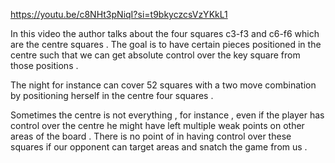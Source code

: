 
https://youtu.be/c8NHt3pNiqI?si=t9bkyczcsVzYKkL1


In this video the author talks about the four squares c3-f3 and c6-f6 which are the centre squares . The goal is to have certain pieces positioned in the centre such that we can get absolute control over the key square from those positions . 


The night for instance can cover 52 squares with a two move combination by positioning herself in the centre four squares . 

Sometimes the centre is not everything , for instance , even if the player has control over the centre he might have left multiple weak points on other areas of the board . There is no point of in having control over these squares if our opponent can target areas and snatch the game from us . 